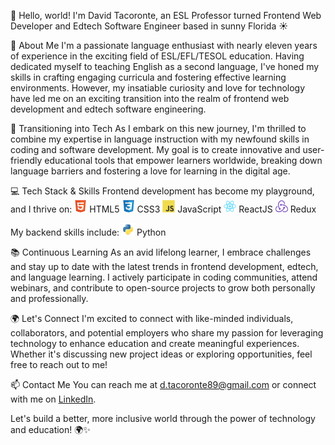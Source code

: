 👋 Hello, world! I'm David Tacoronte, an ESL Professor turned Frontend Web Developer and Edtech Software Engineer based in sunny Florida ☀️

🌟 About Me
I'm a passionate language enthusiast with nearly eleven years of experience in the exciting field of ESL/EFL/TESOL education. Having dedicated myself to teaching English as a second language, I've honed my skills in crafting engaging curricula and fostering effective learning environments. However, my insatiable curiosity and love for technology have led me on an exciting transition into the realm of frontend web development and edtech software engineering.

🚀 Transitioning into Tech
As I embark on this new journey, I'm thrilled to combine my expertise in language instruction with my newfound skills in coding and software development. My goal is to create innovative and user-friendly educational tools that empower learners worldwide, breaking down language barriers and fostering a love for learning in the digital age.

💻 Tech Stack & Skills
Frontend development has become my playground, and I thrive on:
<img src="https://raw.githubusercontent.com/devicons/devicon/master/icons/html5/html5-original.svg" alt="HTML5" width="20" height="20" /> HTML5
<img src="https://raw.githubusercontent.com/devicons/devicon/master/icons/css3/css3-original.svg" alt="CSS3" width="20" height="20" /> CSS3
<img src="https://raw.githubusercontent.com/devicons/devicon/master/icons/javascript/javascript-original.svg" alt="JavaScript" width="20" height="20" /> JavaScript
<img src="https://raw.githubusercontent.com/devicons/devicon/master/icons/react/react-original.svg" alt="React" width="20" height="20" /> ReactJS
<img src="https://raw.githubusercontent.com/devicons/devicon/master/icons/redux/redux-original.svg" alt="Redux" width="20" height="20" /> Redux

My backend skills include:
<img src="https://raw.githubusercontent.com/devicons/devicon/master/icons/python/python-original.svg" alt="Python" width="20" height="20" /> Python

📚 Continuous Learning
As an avid lifelong learner, I embrace challenges and stay up to date with the latest trends in frontend development, edtech, and language learning. I actively participate in coding communities, attend webinars, and contribute to open-source projects to grow both personally and professionally.

🌍 Let's Connect
I'm excited to connect with like-minded individuals, collaborators, and potential employers who share my passion for leveraging technology to enhance education and create meaningful experiences. Whether it's discussing new project ideas or exploring opportunities, feel free to reach out to me!

📫 Contact Me
You can reach me at d.tacoronte89@gmail.com or connect with me on [LinkedIn](https://www.linkedin.com/in/davidtacoronte/).

Let's build a better, more inclusive world through the power of technology and education! 🌍✨
